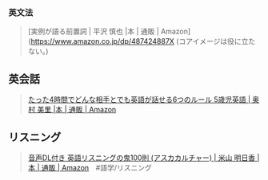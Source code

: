 
### 英文法

>[実例が語る前置詞 | 平沢 慎也 |本 | 通販 | Amazon](https://www.amazon.co.jp/dp/487424887X
(コアイメージは役に立たない。)


## 英会話
>[たった4時間でどんな相手とでも英語が話せる6つのルール 5歳児英語 | 奥村 美里 |本 | 通販 | Amazon](https://www.amazon.co.jp/%E3%81%9F%E3%81%A3%E3%81%9F4%E6%99%82%E9%96%93%E3%81%A7%E3%81%A9%E3%82%93%E3%81%AA%E7%9B%B8%E6%89%8B%E3%81%A8%E3%81%A7%E3%82%82%E8%8B%B1%E8%AA%9E%E3%81%8C%E8%A9%B1%E3%81%9B%E3%82%8B6%E3%81%A4%E3%81%AE%E3%83%AB%E3%83%BC%E3%83%AB-5%E6%AD%B3%E5%85%90%E8%8B%B1%E8%AA%9E-%E5%A5%A5%E6%9D%91-%E7%BE%8E%E9%87%8C/dp/4761273615/ref=cm_cr_arp_d_product_top?ie=UTF8)


## リスニング
>[音声DL付き 英語リスニングの鬼100則 (アスカカルチャー) | 米山 明日香 |本 | 通販 | Amazon](https://www.amazon.co.jp/%E9%9F%B3%E5%A3%B0DL%E4%BB%98%E3%81%8D-%E8%8B%B1%E8%AA%9E%E3%83%AA%E3%82%B9%E3%83%8B%E3%83%B3%E3%82%B0%E3%81%AE%E9%AC%BC100%E5%89%87-%E3%82%A2%E3%82%B9%E3%82%AB%E3%82%AB%E3%83%AB%E3%83%81%E3%83%A3%E3%83%BC-%E7%B1%B3%E5%B1%B1-%E6%98%8E%E6%97%A5%E9%A6%99/dp/4756921035?__mk_ja_JP=%E3%82%AB%E3%82%BF%E3%82%AB%E3%83%8A&crid=3JUOKM942F3W5&dib=eyJ2IjoiMSJ9.9uO3gYRFPOf3bpZO9a8GJUpT9G5vO0L-TNkUy-bQVkmGd353_K2q-YkumR02TjdbKs66D5s2eqyfmAERbwtkT16uHtmjKWaiOyJrYm1fBVJKohUv3_CL_13vZ3d7njce40HRO9XYdW0sf_ZG6SMRmVTusYoP93W67XjQu0QbLfU5GSHlH9CwzUxYzM2aDl1cP10ldgqOgfWzU5wGYa3MXYQUQ_8kYycXNqwWxezXD0cYRRDfg0_Cb9k4NrujPkX3.6WDRYokl7hz1LRfsJ266eQIzr85-yja8HFalqR63Vrw&dib_tag=se&keywords=%E7%B1%B3%E5%B1%B1+%E7%99%BA%E9%9F%B3&qid=1737805562&sprefix=%E7%B1%B3%E5%B1%B1+%E7%99%BA%E9%9F%B3,aps,172&sr=8-2&linkCode=sl1&tag=salahbackpa03-22&linkId=8ac21a625e6afe13afb7298c32aff37a&language=ja_JP&ref_=as_li_ss_tl)　#語学/リスニング 
